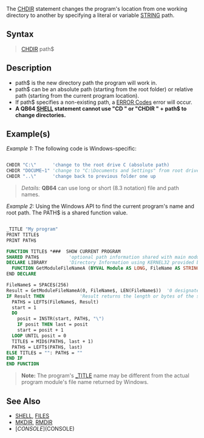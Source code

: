 The [CHDIR](CHDIR) statement changes the program's location from one working directory to another by specifying a literal or variable [STRING](STRING) path.

## Syntax

> [CHDIR](CHDIR) path$

## Description

* path$ is the new directory path the program will work in.
* path$ can be an absolute path (starting from the root folder) or relative path (starting from the current program location).
* If path$ specifies a non-existing path, a [ERROR Codes](ERROR-Codes) error will occur.
* **A QB64 [SHELL](SHELL) statement cannot use "CD " or "CHDIR " + path$ to change directories.**

## Example(s)

*Example 1:* The following code is Windows-specific:

```vb

CHDIR "C:\"      'change to the root drive C (absolute path)
CHDIR "DOCUME~1" 'change to "C:\Documents and Settings" from root drive (relative path) 
CHDIR "..\"      'change back to previous folder one up 

```

> *Details:* **QB64** can use long or short (8.3 notation) file and path names.

*Example 2:* Using the Windows API to find the current program's name and root path. The PATH$ is a shared function value.

```vb

_TITLE "My program"
PRINT TITLE$
PRINT PATH$

FUNCTION TITLE$ *###  SHOW CURRENT PROGRAM
SHARED PATH$           'optional path information shared with main module only
DECLARE LIBRARY        'Directory Information using KERNEL32 provided by Dav
  FUNCTION GetModuleFileNameA (BYVAL Module AS LONG, FileName AS STRING, BYVAL nSize AS LONG)
END DECLARE

FileName$ = SPACE$(256)
Result = GetModuleFileNameA(0, FileName$, LEN(FileName$))  '0 designates the current program
IF Result THEN             'Result returns the length or bytes of the string information
  PATH$ = LEFT$(FileName$, Result)
  start = 1
  DO
    posit = INSTR(start, PATH$, "\")
    IF posit THEN last = posit
    start = posit + 1
  LOOP UNTIL posit = 0
  TITLE$ = MID$(PATH$, last + 1)
  PATH$ = LEFT$(PATH$, last)
ELSE TITLE$ = "": PATH$ = ""
END IF
END FUNCTION 

```

> **Note:** The program's [_TITLE](_TITLE) name may be different from the actual program module's file name returned by Windows.

## See Also

* [SHELL](SHELL), [FILES](FILES)
* [MKDIR](MKDIR), [RMDIR](RMDIR)
* [$CONSOLE]($CONSOLE)

